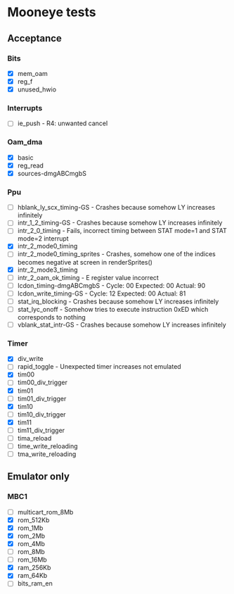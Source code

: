 # Mooneye tests

## Acceptance
### Bits
- [x] mem_oam
- [x] reg_f
- [x] unused_hwio

### Interrupts
- [ ] ie_push - R4: unwanted cancel

### Oam_dma
- [x] basic
- [x] reg_read
- [x] sources-dmgABCmgbS

### Ppu
- [ ] hblank_ly_scx_timing-GS - Crashes because somehow LY increases infinitely
- [ ] intr_1_2_timing-GS - Crashes because somehow LY increases infinitely
- [ ] intr_2_0_timing - Fails, incorrect timing between STAT mode=1 and STAT mode=2 interrupt
- [x] intr_2_mode0_timing
- [ ] intr_2_mode0_timing_sprites - Crashes, somehow one of the indices becomes negative at screen in renderSprites()
- [x] intr_2_mode3_timing
- [ ] intr_2_oam_ok_timing - E register value incorrect
- [ ] lcdon_timing-dmgABCmgbS - Cycle: 00 Expected: 00 Actual: 90
- [ ] lcdon_write_timing-GS - Cycle: 12 Expected: 00 Actual: 81
- [ ] stat_irq_blocking - Crashes because somehow LY increases infinitely
- [ ] stat_lyc_onoff - Somehow tries to execute instruction 0xED which corresponds to nothing
- [ ] vblank_stat_intr-GS - Crashes because somehow LY increases infinitely

### Timer
- [x] div_write
- [ ] rapid_toggle - Unexpected timer increases not emulated
- [x] tim00
- [ ] tim00_div_trigger
- [x] tim01
- [ ] tim01_div_trigger
- [x] tim10
- [ ] tim10_div_trigger
- [x] tim11
- [ ] tim11_div_trigger
- [ ] tima_reload
- [ ] time_write_reloading
- [ ] tma_write_reloading

## Emulator only
### MBC1
- [ ] multicart_rom_8Mb
- [x] rom_512Kb
- [x] rom_1Mb
- [x] rom_2Mb
- [x] rom_4Mb
- [ ] rom_8Mb
- [ ] rom_16Mb
- [x] ram_256Kb
- [x] ram_64Kb
- [ ] bits_ram_en
